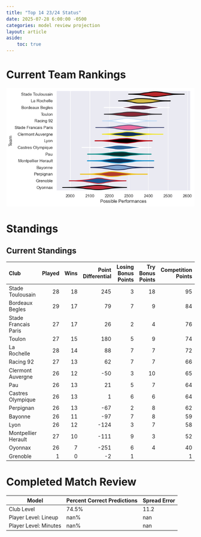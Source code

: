 ```yaml
---  
title: "Top 14 23/24 Status"  
date: 2025-07-28 6:00:00 -0500  
categories: model review projection  
layout: article  
aside:  
    toc: true  
---
```

# Current Team Rankings


![Club Rankings](plots/rankings_Top_14_2324.png)
# Standings

## Current Standings


| Club                 |   Played |   Wins |   Point Differential |   Losing Bonus Points |   Try Bonus Points |   Competition Points |
|:---------------------|---------:|-------:|---------------------:|----------------------:|-------------------:|---------------------:|
| Stade Toulousain     |       28 |     18 |                  245 |                     3 |                 18 |                   95 |
| Bordeaux Begles      |       29 |     17 |                   79 |                     7 |                  9 |                   84 |
| Stade Francais Paris |       27 |     17 |                   26 |                     2 |                  4 |                   76 |
| Toulon               |       27 |     15 |                  180 |                     5 |                  9 |                   74 |
| La Rochelle          |       28 |     14 |                   88 |                     7 |                  7 |                   72 |
| Racing 92            |       27 |     13 |                   62 |                     7 |                  7 |                   66 |
| Clermont Auvergne    |       26 |     12 |                  -50 |                     3 |                 10 |                   65 |
| Pau                  |       26 |     13 |                   21 |                     5 |                  7 |                   64 |
| Castres Olympique    |       26 |     13 |                    1 |                     6 |                  6 |                   64 |
| Perpignan            |       26 |     13 |                  -67 |                     2 |                  8 |                   62 |
| Bayonne              |       26 |     11 |                  -97 |                     7 |                  8 |                   59 |
| Lyon                 |       26 |     12 |                 -124 |                     3 |                  7 |                   58 |
| Montpellier Herault  |       27 |     10 |                 -111 |                     9 |                  3 |                   52 |
| Oyonnax              |       26 |      7 |                 -251 |                     6 |                  4 |                   40 |
| Grenoble             |        1 |      0 |                   -2 |                     1 |                    |                    1 |



# Completed Match Review


| Model | Percent Correct Predictions | Spread Error |
| ------ | ------ | ------ |
| Club Level | 74.5% | 11.2 |
| Player Level: Lineup | nan% | nan |
| Player Level: Minutes | nan% | nan |

